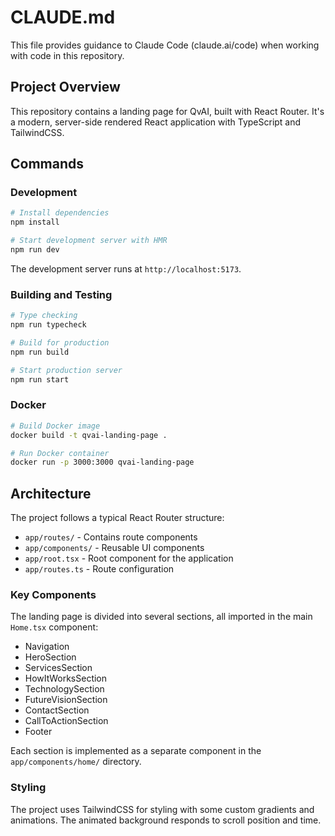 # CLAUDE.md

This file provides guidance to Claude Code (claude.ai/code) when working with code in this repository.

## Project Overview

This repository contains a landing page for QvAI, built with React Router. It's a modern, server-side rendered React application with TypeScript and TailwindCSS.

## Commands

### Development

```bash
# Install dependencies
npm install

# Start development server with HMR
npm run dev
```

The development server runs at `http://localhost:5173`.

### Building and Testing

```bash
# Type checking
npm run typecheck

# Build for production
npm run build

# Start production server
npm run start
```

### Docker

```bash
# Build Docker image
docker build -t qvai-landing-page .

# Run Docker container
docker run -p 3000:3000 qvai-landing-page
```

## Architecture

The project follows a typical React Router structure:

- `app/routes/` - Contains route components
- `app/components/` - Reusable UI components 
- `app/root.tsx` - Root component for the application
- `app/routes.ts` - Route configuration

### Key Components

The landing page is divided into several sections, all imported in the main `Home.tsx` component:

- Navigation
- HeroSection
- ServicesSection
- HowItWorksSection
- TechnologySection
- FutureVisionSection
- ContactSection
- CallToActionSection
- Footer

Each section is implemented as a separate component in the `app/components/home/` directory.

### Styling

The project uses TailwindCSS for styling with some custom gradients and animations. The animated background responds to scroll position and time.